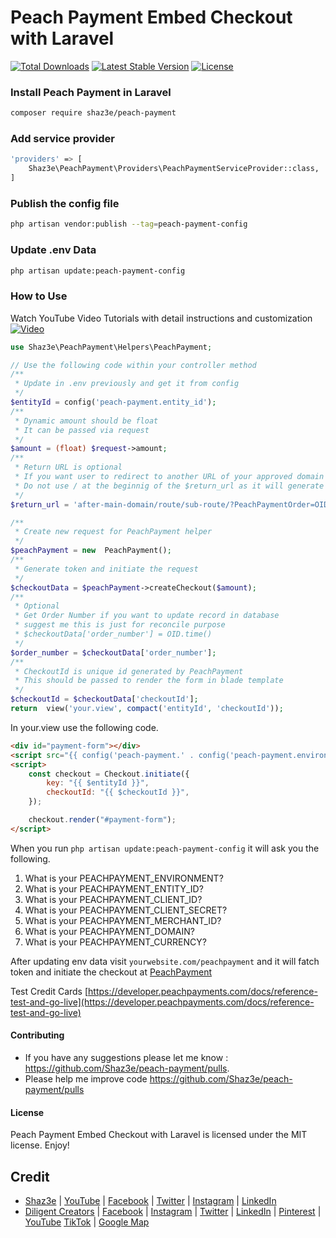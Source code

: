 # Peach Payment Embed Checkout with Laravel

[![Total Downloads](http://poser.pugx.org/shaz3e/peach-payment/downloads)](https://packagist.org/packages/shaz3e/peach-payment)
[![Latest Stable Version](http://poser.pugx.org/shaz3e/peach-payment/v)](https://packagist.org/packages/shaz3e/peach-payment)
[![License](http://poser.pugx.org/shaz3e/peach-payment/license)](https://packagist.org/packages/shaz3e/peach-payment)


### Install Peach Payment in Laravel
```bash
composer require shaz3e/peach-payment
```

### Add service provider
```bash
'providers' => [
    Shaz3e\PeachPayment\Providers\PeachPaymentServiceProvider::class,
]
```

### Publish the config file
```bash
php artisan vendor:publish --tag=peach-payment-config
```

### Update .env Data
```bash
php artisan update:peach-payment-config
```

### How to Use

Watch YouTube Video Tutorials with detail instructions and customization
[![Video](https://i.ytimg.com/vi/Gw1Xw5ED5YA/maxresdefault.jpg)](https://www.youtube.com/watch?v=Gw1Xw5ED5YA)

```php
use Shaz3e\PeachPayment\Helpers\PeachPayment;

// Use the following code within your controller method
/**
 * Update in .env previously and get it from config
 */
$entityId = config('peach-payment.entity_id');
/**
 * Dynamic amount should be float
 * It can be passed via request
 */
$amount = (float) $request->amount;
/**
 * Return URL is optional
 * If you want user to redirect to another URL of your approved domain you can use the following
 * Do not use / at the beginnig of the $return_url as it will generate URL i.e. config('peach-payment.domain').'/'.$return_url.'/?PeachPaymentOrder='.$order_number
 */
$return_url = 'after-main-domain/route/sub-route/?PeachPaymentOrder=OID123456789'; // Optional

/**
 * Create new request for PeachPayment helper
 */
$peachPayment = new  PeachPayment();
/**
 * Generate token and initiate the request
 */
$checkoutData = $peachPayment->createCheckout($amount);
/**
 * Optional
 * Get Order Number if you want to update record in database
 * suggest me this is just for reconcile purpose
 * $checkoutData['order_number'] = OID.time()
 */
$order_number = $checkoutData['order_number'];
/**
 * CheckoutId is unique id generated by PeachPayment
 * This should be passed to render the form in blade template
 */
$checkoutId = $checkoutData['checkoutId'];
return  view('your.view', compact('entityId', 'checkoutId'));
```

In your.view use the following code.

```html
<div id="payment-form"></div>
<script src="{{ config('peach-payment.' . config('peach-payment.environment') . '.embedded_checkout_url') }}"></script>
<script>
    const checkout = Checkout.initiate({
        key: "{{ $entityId }}",
        checkoutId: "{{ $checkoutId }}",
    });

    checkout.render("#payment-form");
</script>
```

When you run ```php artisan update:peach-payment-config``` it will ask you the following.
1. What is your PEACHPAYMENT_ENVIRONMENT? 
2. What is your PEACHPAYMENT_ENTITY_ID? 
3. What is your PEACHPAYMENT_CLIENT_ID? 
4. What is your PEACHPAYMENT_CLIENT_SECRET? 
5. What is your PEACHPAYMENT_MERCHANT_ID? 
6. What is your PEACHPAYMENT_DOMAIN?
7. What is your PEACHPAYMENT_CURRENCY? 

After updating env data visit ```yourwebsite.com/peachpayment``` and it will fatch token and initiate the checkout at [PeachPayment](https://peachpayments.com)

Test Credit Cards [https://developer.peachpayments.com/docs/reference-test-and-go-live](https://developer.peachpayments.com/docs/reference-test-and-go-live)

#### Contributing

* If you have any suggestions please let me know : https://github.com/Shaz3e/peach-payment/pulls.
* Please help me improve code https://github.com/Shaz3e/peach-payment/pulls

#### License
Peach Payment Embed Checkout with Laravel is licensed under the MIT license. Enjoy!

## Credit
* [Shaz3e](https://www.shaz3e.com) | [YouTube](https://www.youtube.com/@shaz3e) | [Facebook](https://www.facebook.com/shaz3e) | [Twitter](https://twitter.com/shaz3e) | [Instagram](https://www.instagram.com/shaz3e) | [LinkedIn](https://www.linkedin.com/in/shaz3e/)
* [Diligent Creators](https://www.diligentcreators.com) | [Facebook](https://www.facebook.com/diligentcreators) | [Instagram](https://www.instagram.com/diligentcreators/) | [Twitter](https://twitter.com/diligentcreator) | [LinkedIn](https://www.linkedin.com/company/diligentcreators/) | [Pinterest](https://www.pinterest.com/DiligentCreators/) | [YouTube](https://www.youtube.com/@diligentcreator) [TikTok](https://www.tiktok.com/@diligentcreators) | [Google Map](https://g.page/diligentcreators)